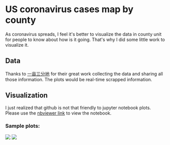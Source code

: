 # US coronavirus cases map by county
As coronavirus spreads, I feel it's better to visualize the data in county unit for people to know about how is it going. That's why I did some little work to visualize it.

## Data 
Thanks to [一亩三分地](https://coronavirus.1point3acres.com/) for their great work collecting the data and sharing all those information. The plots would be real-time scrapped information.

## Visualization
I just realized that github is not that friendly to jupyter notebook plots. Please use the [nbviewer link](https://nbviewer.jupyter.org/github/suestring7/NCoronavirusMapbyCounty/blob/master/Coronavirus%20County%20Map%20for%20US.ipynb) to view the notebook.

### Sample plots:
![]("https://github.com/suestring7/NCoronavirusMapbyCounty/raw/master/sample0.jpg")
![]("https://github.com/suestring7/NCoronavirusMapbyCounty/raw/master/sample1.jpg")

